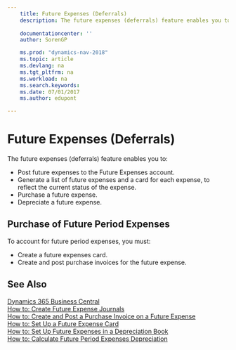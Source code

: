 ```yaml
---
    title: Future Expenses (Deferrals)
    description: The future expenses (deferrals) feature enables you to post future expenses to the Future Expenses account, generate a list of future expenses and a card for each expense, to reflect the current status of the expense, and more.
       
    documentationcenter: ''
    author: SorenGP

    ms.prod: "dynamics-nav-2018"
    ms.topic: article
    ms.devlang: na
    ms.tgt_pltfrm: na
    ms.workload: na
    ms.search.keywords:
    ms.date: 07/01/2017
    ms.author: edupont

---
```

# Future Expenses (Deferrals)
The future expenses (deferrals) feature enables you to:  

- Post future expenses to the Future Expenses account.  
- Generate a list of future expenses and a card for each expense, to reflect the current status of the expense.  
- Purchase a future expense.  
- Depreciate a future expense.  

## Purchase of Future Period Expenses  
To account for future period expenses, you must:  

- Create a future expenses card.  
- Create and post purchase invoices for the future expense.  

## See Also
[Dynamics 365 Business Central](https://docs.microsoft.com/dynamics365/business-central/)  
[How to: Create Future Expense Journals](how-to-create-future-expense-journals.md)   
 [How to: Create and Post a Purchase Invoice on a Future Expense](how-to-create-and-post-a-purchase-invoice-on-a-future-expense.md)   
 [How to: Set Up a Future Expense Card](how-to-set-up-a-future-expense-card.md)   
 [How to: Set Up Future Expenses in a Depreciation Book](how-to-set-up-future-expenses-in-a-depreciation-book.md)   
 [How to: Calculate Future Period Expenses Depreciation](how-to-calculate-future-period-expenses-depreciation.md)
